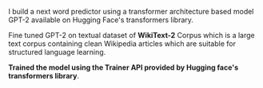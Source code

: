 I build a next word predictor using a transformer architecture based model GPT-2 available on Hugging Face's transformers library.

Fine tuned GPT-2 on textual dataset of **WikiText-2** Corpus which is a large text corpus containing clean Wikipedia articles which are suitable for structured language learning.

**Trained the model using the Trainer API provided by  Hugging face's transformers library**. 

